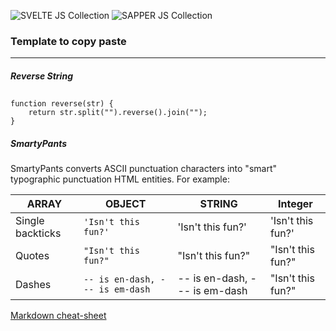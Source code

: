 ![SVELTE JS Collection](https://miro.medium.com/max/519/1*gr3kgm0McAm1eeJJog7jfg.png)
![SAPPER JS Collection](https://thepracticaldev.s3.amazonaws.com/i/qk28pd2r8vn7ppf3hnsx.png)

### Template to copy paste
----------------------------------------------------------------------------------------------------

##### Reverse String
##
```
function reverse(str) {
    return str.split("").reverse().join("");
}
```

##### SmartyPants

SmartyPants converts ASCII punctuation characters into "smart" typographic punctuation HTML entities. For example:

|ARRAY           |OBJECT                         |STRING                       |Integer                     |
|----------------|-------------------------------|-----------------------------|----------------------------|
|Single backticks|`'Isn't this fun?'`            |'Isn't this fun?'            |'Isn't this fun?'           |
|Quotes          |`"Isn't this fun?"`            |"Isn't this fun?"            |"Isn't this fun?"           |
|Dashes          |`-- is en-dash, --- is em-dash`|-- is en-dash, --- is em-dash|"Isn't this fun?"           |

[Markdown cheat-sheet](https://www.markdownguide.org/cheat-sheet/)